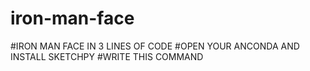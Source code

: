 # iron-man-face
#IRON MAN FACE IN 3 LINES OF CODE
#OPEN YOUR ANCONDA AND INSTALL SKETCHPY 
#WRITE THIS COMMAND
